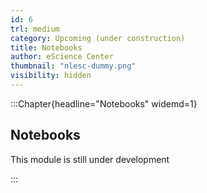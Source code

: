 ```yaml
---
id: 6
trl: medium
category: Upcoming (under construction)
title: Notebooks
author: eScience Center
thumbnail: "nlesc-dummy.png"
visibility: hidden
---
```


:::Chapter{headline="Notebooks" widemd=1}
## Notebooks

This module is still under development

:::